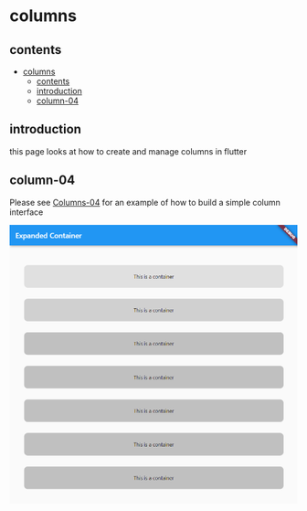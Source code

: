# columns

## contents

- [columns](#columns)
  - [contents](#contents)
  - [introduction](#introduction)
  - [column-04](#column-04)

## introduction

this page looks at how to create and manage columns in flutter

## column-04

Please see [Columns-04](../projects/column04) for an example of how to build a simple column interface

![picture 1](../images/11a0f30249915b5dab3032733a36683121f9eb3a862eda3dba62d9bec35a6b01.png)  
